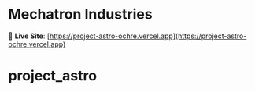 # Mechatron Industries

🚀 **Live Site**: [https://project-astro-ochre.vercel.app](https://project-astro-ochre.vercel.app)

# project_astro

